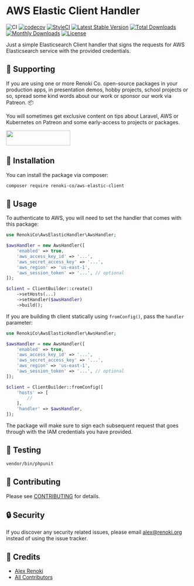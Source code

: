 AWS Elastic Client Handler
==========================

![CI](https://github.com/renoki-co/aws-elastic-client/workflows/CI/badge.svg?branch=master)
[![codecov](https://codecov.io/gh/renoki-co/aws-elastic-client/branch/master/graph/badge.svg)](https://codecov.io/gh/renoki-co/aws-elastic-client/branch/master)
[![StyleCI](https://github.styleci.io/repos/344591179/shield?branch=master)](https://github.styleci.io/repos/344591179)
[![Latest Stable Version](https://poser.pugx.org/renoki-co/aws-elastic-client/v/stable)](https://packagist.org/packages/renoki-co/aws-elastic-client)
[![Total Downloads](https://poser.pugx.org/renoki-co/aws-elastic-client/downloads)](https://packagist.org/packages/renoki-co/aws-elastic-client)
[![Monthly Downloads](https://poser.pugx.org/renoki-co/aws-elastic-client/d/monthly)](https://packagist.org/packages/renoki-co/aws-elastic-client)
[![License](https://poser.pugx.org/renoki-co/aws-elastic-client/license)](https://packagist.org/packages/renoki-co/aws-elastic-client)

Just a simple Elasticsearch Client handler that signs the requests for AWS Elasticsearch service with the provided credentials.

## 🤝 Supporting

If you are using one or more Renoki Co. open-source packages in your production apps, in presentation demos, hobby projects, school projects or so, spread some kind words about our work or sponsor our work via Patreon. 📦

You will sometimes get exclusive content on tips about Laravel, AWS or Kubernetes on Patreon and some early-access to projects or packages.

[<img src="https://c5.patreon.com/external/logo/become_a_patron_button.png" height="41" width="175" />](https://www.patreon.com/bePatron?u=10965171)

## 🚀 Installation

You can install the package via composer:

```bash
composer require renoki-co/aws-elastic-client
```

## 🙌 Usage

To authenticate to AWS, you will need to set the handler that comes with this package:

```php
use RenokiCo\AwsElasticHandler\AwsHandler;

$awsHandler = new AwsHandler([
    'enabled' => true,
    'aws_access_key_id' => '...',
    'aws_secret_access_key' => '...',
    'aws_region' => 'us-east-1',
    'aws_session_token' => '...', // optional
]);

$client = ClientBuilder::create()
    ->setHosts(...)
    ->setHandler($awsHandler)
    ->build();
```

If you are building th client statically using `fromConfig()`, pass the `handler` parameter:

```php
use RenokiCo\AwsElasticHandler\AwsHandler;

$awsHandler = new AwsHandler([
    'enabled' => true,
    'aws_access_key_id' => '...',
    'aws_secret_access_key' => '...',
    'aws_region' => 'us-east-1',
    'aws_session_token' => '...', // optional
]);

$client = ClientBuilder::fromConfig([
    'hosts' => [
        //
    ],
    'handler' => $awsHandler,
]);
```

The package will make sure to sign each subsequent request that goes through with the IAM credentials you have provided.

## 🐛 Testing

``` bash
vendor/bin/phpunit
```

## 🤝 Contributing

Please see [CONTRIBUTING](CONTRIBUTING.md) for details.

## 🔒  Security

If you discover any security related issues, please email alex@renoki.org instead of using the issue tracker.

## 🎉 Credits

- [Alex Renoki](https://github.com/rennokki)
- [All Contributors](../../contributors)
